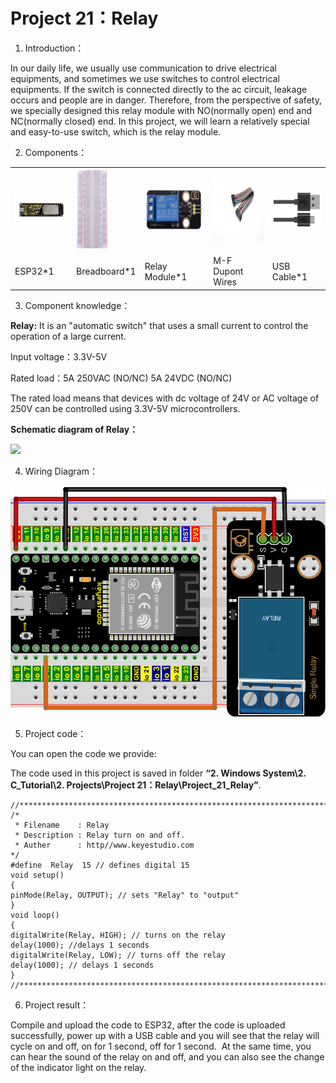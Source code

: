 # Project 21：Relay

1. Introduction：

In our daily life, we usually use communication to drive electrical
equipments, and sometimes we use switches to control electrical
equipments. If the switch is connected directly to the ac circuit,
leakage occurs and people are in danger. Therefore, from the
perspective of safety, we specially designed this relay module with
NO(normally open) end and NC(normally closed) end. In this project,
we will learn a relatively special and easy-to-use switch, which is
the relay module.

2. Components：

<table>
<tbody>
<tr class="odd">
<td><img src="https://raw.githubusercontent.com/keyestudio/KS5010-KS5010F-Keyestudio-ESP32-Learning-Kit-Ultimate-Edition-Arduino/master/media/7a4832b8ab8659c061b37c4614793e3e.jpeg" style="width:1.17014in;height:0.57153in" /></td>
<td><img src="https://raw.githubusercontent.com/keyestudio/KS5010-KS5010F-Keyestudio-ESP32-Learning-Kit-Ultimate-Edition-Arduino/master/media/e380dd26e4825be9a768973802a55fe6.png" style="width:0.55417in;height:1.35972in" /></td>
<td><img src="https://raw.githubusercontent.com/keyestudio/KS5010-KS5010F-Keyestudio-ESP32-Learning-Kit-Ultimate-Edition-Arduino/master/media/1ea87894c6aa8d475203e447ad5e930a.png" style="width:1.38056in;height:0.73958in" /></td>
<td><img src="https://raw.githubusercontent.com/keyestudio/KS5010-KS5010F-Keyestudio-ESP32-Learning-Kit-Ultimate-Edition-Arduino/master/media/6ba5c3147b32861b2dbc6b9986382c1b.png" style="width:0.88681in;height:1.04722in" /></td>
<td><img src="https://raw.githubusercontent.com/keyestudio/KS5010-KS5010F-Keyestudio-ESP32-Learning-Kit-Ultimate-Edition-Arduino/master/media/7dcbd02995be3c142b2f97df7f7c03ce.png" style="width:1.11528in;height:0.59722in" /></td>
</tr>
<tr class="even">
<td>ESP32*1</td>
<td>Breadboard*1</td>
<td>Relay Module*1</td>
<td>M-F Dupont Wires</td>
<td>USB Cable*1</td>
</tr>
</tbody>
</table>

3. Component knowledge：

**Relay:** It is an "automatic switch" that uses a small current to
control the operation of a large current.

Input voltage：3.3V-5V

Rated load：5A 250VAC (NO/NC) 5A 24VDC (NO/NC)

The rated load means that devices with dc voltage of 24V or AC voltage
of 250V can be controlled using 3.3V-5V microcontrollers.

**Schematic diagram of Relay：**

![](/media/be1c90d2b52fc2489590e3f702a087bf.emf)

4. Wiring Diagram：

![](/media/1741d3cb0405c740378ef7ef96df6072.png)

5. Project code：

You can open the code we provide:

The code used in this project is saved in folder **“2. Windows
System\\2. C\_Tutorial\\2. Projects\\Project
21：Relay\\Project\_21\_Relay”**.

    //**********************************************************************************
    /*
     * Filename    : Relay
     * Description : Relay turn on and off.
     * Auther      : http//www.keyestudio.com
    */
    #define  Relay  15 // defines digital 15
    void setup()
    {
    pinMode(Relay, OUTPUT); // sets "Relay" to "output"
    }
    void loop()
    {
    digitalWrite(Relay, HIGH); // turns on the relay
    delay(1000); //delays 1 seconds
    digitalWrite(Relay, LOW); // turns off the relay
    delay(1000); // delays 1 seconds
    }
    //**********************************************************************************


6. Project result：

Compile and upload the code to ESP32, after the code is uploaded
successfully, power up with a USB cable and you will see that the relay
will cycle on and off, on for 1 second, off for 1 second.  At the same
time, you can hear the sound of the relay on and off, and you can also
see the change of the indicator light on the relay.
